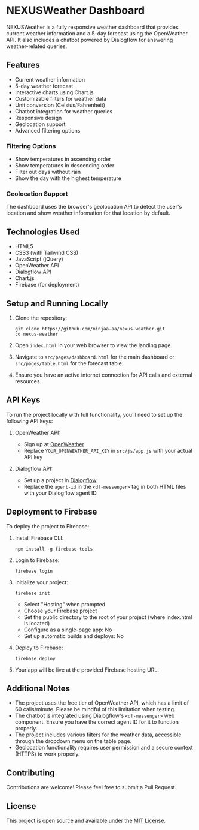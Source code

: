 # NEXUSWeather Dashboard

NEXUSWeather is a fully responsive weather dashboard that provides current weather information and a 5-day forecast using the OpenWeather API. It also includes a chatbot powered by Dialogflow for answering weather-related queries.

## Features

- Current weather information
- 5-day weather forecast
- Interactive charts using Chart.js
- Customizable filters for weather data
- Unit conversion (Celsius/Fahrenheit)
- Chatbot integration for weather queries
- Responsive design
- Geolocation support
- Advanced filtering options

### Filtering Options

- Show temperatures in ascending order
- Show temperatures in descending order
- Filter out days without rain
- Show the day with the highest temperature

### Geolocation Support

The dashboard uses the browser's geolocation API to detect the user's location and show weather information for that location by default.

## Technologies Used

- HTML5
- CSS3 (with Tailwind CSS)
- JavaScript (jQuery)
- OpenWeather API
- Dialogflow API
- Chart.js
- Firebase (for deployment)

## Setup and Running Locally

1. Clone the repository:
   ```
   git clone https://github.com/ninjaa-aa/nexus-weather.git
   cd nexus-weather
   ```

2. Open `index.html` in your web browser to view the landing page.

3. Navigate to `src/pages/dashboard.html` for the main dashboard or `src/pages/table.html` for the forecast table.

4. Ensure you have an active internet connection for API calls and external resources.

## API Keys

To run the project locally with full functionality, you'll need to set up the following API keys:

1. OpenWeather API:
   - Sign up at [OpenWeather](https://openweathermap.org/api)
   - Replace `YOUR_OPENWEATHER_API_KEY` in `src/js/app.js` with your actual API key

2. Dialogflow API:
   - Set up a project in [Dialogflow](https://dialogflow.cloud.google.com/)
   - Replace the `agent-id` in the `<df-messenger>` tag in both HTML files with your Dialogflow agent ID

## Deployment to Firebase

To deploy the project to Firebase:

1. Install Firebase CLI:
   ```
   npm install -g firebase-tools
   ```

2. Login to Firebase:
   ```
   firebase login
   ```

3. Initialize your project:
   ```
   firebase init
   ```
   - Select "Hosting" when prompted
   - Choose your Firebase project
   - Set the public directory to the root of your project (where index.html is located)
   - Configure as a single-page app: No
   - Set up automatic builds and deploys: No

4. Deploy to Firebase:
   ```
   firebase deploy
   ```

5. Your app will be live at the provided Firebase hosting URL.

## Additional Notes

- The project uses the free tier of OpenWeather API, which has a limit of 60 calls/minute. Please be mindful of this limitation when testing.
- The chatbot is integrated using Dialogflow's `<df-messenger>` web component. Ensure you have the correct agent ID for it to function properly.
- The project includes various filters for the weather data, accessible through the dropdown menu on the table page.
- Geolocation functionality requires user permission and a secure context (HTTPS) to work properly.

## Contributing

Contributions are welcome! Please feel free to submit a Pull Request.

## License

This project is open source and available under the [MIT License](LICENSE).